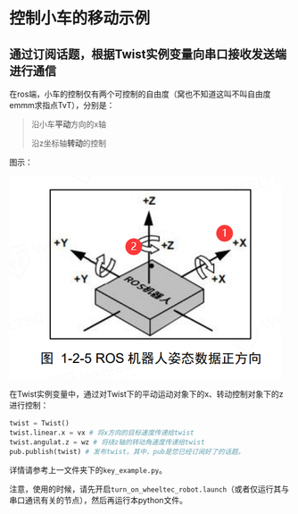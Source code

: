 # 控制小车的移动示例

## 通过订阅话题，根据Twist实例变量向串口接收发送端进行通信

在ros端，小车的控制仅有两个可控制的自由度（窝也不知道这叫不叫自由度emmm求指点TvT），分别是：

> 沿小车**平动**方向的x轴
>
> 沿z坐标轴**转动**的控制

图示：

![image-20231218191317484](readme.assets/image-20231218191317484.png)

在Twist实例变量中，通过对Twist下的平动运动对象下的x、转动控制对象下的z进行控制：

```python
twist = Twist()
twist.linear.x = vx # 将x方向的目标速度传递给twist
twist.angulat.z = wz # 将绕z轴的转动角速度传递给twist
pub.publish(twist) # 发布twist。其中，pub是您已经订阅好了的话题。
```

详情请参考上一文件夹下的`key_example.py`。

注意，使用的时候，请先开启`turn_on_wheeltec_robot.launch`（或者仅运行其与串口通讯有关的节点），然后再运行本python文件。